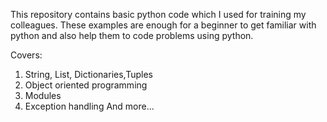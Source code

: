 This repository contains basic python code which I used for training my colleagues. These examples are enough for a beginner to get familiar with python and also help them to code problems using python.

Covers:
 1. String, List, Dictionaries,Tuples  
 2. Object oriented programming
 3. Modules
 4. Exception handling
  And more...
 
 
